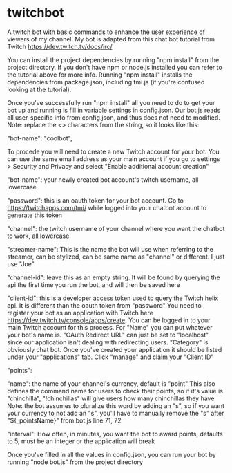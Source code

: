 # twitchbot
A twitch bot with basic commands to enhance the user experience of viewers of my channel.
My bot is adapted from this chat bot tutorial from Twitch https://dev.twitch.tv/docs/irc/

You can install the project dependencies by running "npm install" from the project directory.
If you don't have npm or node.js installed you can refer to the tutorial above for more info.
Running "npm install" installs the dependencies from package.json, including tmi.js (if you're confused looking at the tutorial).

Once you've successfully run "npm install" all you need to do to get your bot up and running is fill in variable settings in config.json.
Our bot.js reads all user-specific info from config.json, and thus does not need to modified.
Note: replace the <> characters from the string, so it looks like this:
 
 "bot-name": "coolbot",

To procede you will need to create a new Twitch account for your bot.
You can use the same email address as your main account if you go to settings > Security and Privacy and select "Enable additional account creation"

"bot-name": your newly created bot account's twitch username, all lowercase 

"password": this is an oauth token for your bot account. 
Go to https://twitchapps.com/tmi/ while logged into your chatbot account to generate this token

"channel": the twitch username of your channel where you want the chatbot to work, all lowercase

"streamer-name": This is the name the bot will use when referring to the streamer, can be stylized, can be same name as "channel" or different. I just use "Joe"

"channel-id": leave this as an empty string. It will be found by querying the api the first time you run the bot, and will then be saved here

"client-id": this is a developer access token used to query the Twitch helix api. It is different than the oauth token from "password"
You need to register your bot as an application with Twitch here https://dev.twitch.tv/console/apps/create.
You can be logged in to your main Twitch account for this process. 
For "Name" you can put whatever your bot's name is. 
"OAuth Redirect URL" can just be set to "localhost" since our application isn't dealing with redirecting users. 
"Category" is obviously chat bot.
Once you've created your application it should be listed under your "applications" tab. Click "manage" and claim your "Client ID"

"points":
 
 "name": the name of your channel's currency, default is "point"
 This also defines the command name for users to check their points, 
 so if it's value is "chinchilla", "!chinchillas" will give users how many chinchillas they have
 Note: the bot assumes to pluralize this word by adding an "s", so if you want your currency to not add an "s",
 you'll have to manually remove the "s" after "${_pointsName}" from bot.js line 71, 72
 
 "interval": How often, in minutes, you want the bot to award points, defaults to 5, must be an integer or the application will break
 
Once you've filled in all the values in config.json, you can run your bot by running "node bot.js" from the project directory
